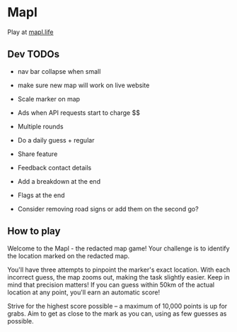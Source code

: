 # Mapl
Play at [mapl.life](https://mapl.life)

## Dev TODOs
- nav bar collapse when small
- make sure new map will work on live website

- Scale marker on map
- Ads when API requests start to charge $$
- Multiple rounds
- Do a daily guess + regular
- Share feature
- Feedback contact details
- Add a breakdown at the end
- Flags at the end
- Consider removing road signs or add them on the second go?

## How to play
Welcome to the Mapl - the redacted map game! Your challenge is to identify the location marked on the redacted map. 

You'll have three attempts to pinpoint the marker's exact location. With each incorrect guess, the map zooms out, making the task slightly easier.
Keep in mind that precision matters! If you can guess within 50km of the actual location at any point, you'll earn an automatic score!

Strive for the highest score possible – a maximum of 10,000 points is up for grabs. Aim to get as close to the mark as you can, using as few guesses as possible.
